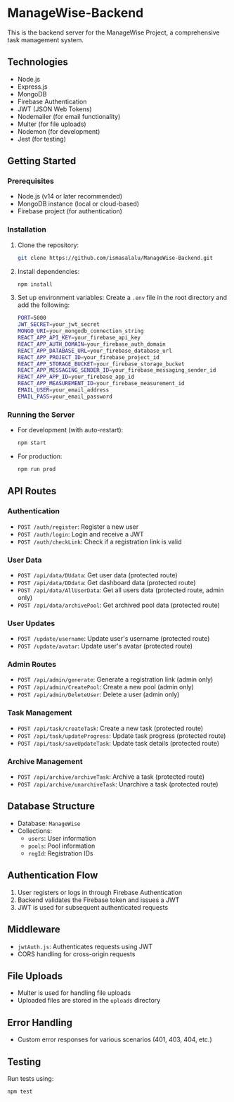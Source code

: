 # ManageWise-Backend

This is the backend server for the ManageWise Project, a comprehensive task management system.

## Technologies

- Node.js
- Express.js
- MongoDB
- Firebase Authentication
- JWT (JSON Web Tokens)
- Nodemailer (for email functionality)
- Multer (for file uploads)
- Nodemon (for development)
- Jest (for testing)

## Getting Started

### Prerequisites

- Node.js (v14 or later recommended)
- MongoDB instance (local or cloud-based)
- Firebase project (for authentication)

### Installation

1. Clone the repository:
   ```bash
   git clone https://github.com/ismasalalu/ManageWise-Backend.git
   ```

2. Install dependencies:
   ```bash
   npm install
   ```

3. Set up environment variables:
   Create a `.env` file in the root directory and add the following:
   ```bash
   PORT=5000
   JWT_SECRET=your_jwt_secret
   MONGO_URI=your_mongodb_connection_string
   REACT_APP_API_KEY=your_firebase_api_key
   REACT_APP_AUTH_DOMAIN=your_firebase_auth_domain
   REACT_APP_DATABASE_URL=your_firebase_database_url
   REACT_APP_PROJECT_ID=your_firebase_project_id
   REACT_APP_STORAGE_BUCKET=your_firebase_storage_bucket
   REACT_APP_MESSAGING_SENDER_ID=your_firebase_messaging_sender_id
   REACT_APP_APP_ID=your_firebase_app_id
   REACT_APP_MEASUREMENT_ID=your_firebase_measurement_id
   EMAIL_USER=your_email_address
   EMAIL_PASS=your_email_password
   ```

### Running the Server

- For development (with auto-restart):
  ```bash
  npm start
  ```

- For production:
  ```bash
  npm run prod
  ```

## API Routes

### Authentication

- `POST /auth/register`: Register a new user
- `POST /auth/login`: Login and receive a JWT
- `POST /auth/checkLink`: Check if a registration link is valid

### User Data

- `POST /api/data/DUdata`: Get user data (protected route)
- `POST /api/data/DDdata`: Get dashboard data (protected route)
- `POST /api/data/AllUserData`: Get all users data (protected route, admin only)
- `POST /api/data/archivePool`: Get archived pool data (protected route)

### User Updates

- `POST /update/username`: Update user's username (protected route)
- `POST /update/avatar`: Update user's avatar (protected route)

### Admin Routes

- `POST /api/admin/generate`: Generate a registration link (admin only)
- `POST /api/admin/CreatePool`: Create a new pool (admin only)
- `POST /api/admin/DeleteUser`: Delete a user (admin only)

### Task Management

- `POST /api/task/createTask`: Create a new task (protected route)
- `POST /api/task/updateProgress`: Update task progress (protected route)
- `POST /api/task/saveUpdateTask`: Update task details (protected route)

### Archive Management

- `POST /api/archive/archiveTask`: Archive a task (protected route)
- `POST /api/archive/unarchiveTask`: Unarchive a task (protected route)

## Database Structure

- Database: `ManageWise`
- Collections:
  - `users`: User information
  - `pools`: Pool information
  - `regId`: Registration IDs

## Authentication Flow

1. User registers or logs in through Firebase Authentication
2. Backend validates the Firebase token and issues a JWT
3. JWT is used for subsequent authenticated requests

## Middleware

- `jwtAuth.js`: Authenticates requests using JWT
- CORS handling for cross-origin requests

## File Uploads

- Multer is used for handling file uploads
- Uploaded files are stored in the `uploads` directory

## Error Handling

- Custom error responses for various scenarios (401, 403, 404, etc.)

## Testing

Run tests using:
```bash
npm test
```

